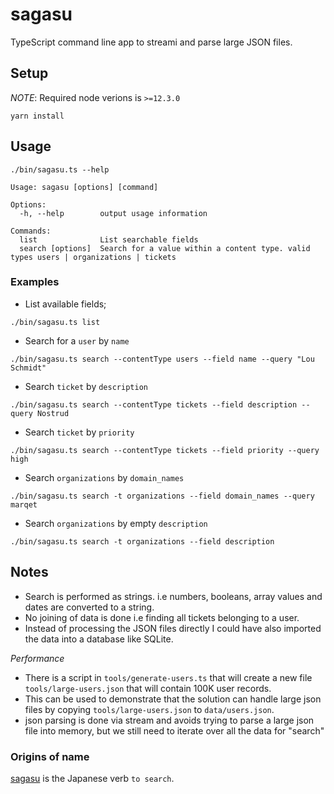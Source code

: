 # sagasu

TypeScript command line app to streami and parse large JSON files.

## Setup

*NOTE*: Required node verions is `>=12.3.0`

```
yarn install 
```

## Usage

`./bin/sagasu.ts --help`

```
Usage: sagasu [options] [command]

Options:
  -h, --help        output usage information

Commands:
  list              List searchable fields
  search [options]  Search for a value within a content type. valid types users | organizations | tickets
```

### Examples

* List available fields;

`./bin/sagasu.ts list`

* Search for a `user` by `name`

`./bin/sagasu.ts search --contentType users --field name --query "Lou Schmidt"`

* Search `ticket` by `description` 

`./bin/sagasu.ts search --contentType tickets --field description --query Nostrud`

* Search `ticket` by `priority` 

`./bin/sagasu.ts search --contentType tickets --field priority --query high`

* Search `organizations` by `domain_names`

`./bin/sagasu.ts search -t organizations --field domain_names --query marqet`

* Search `organizations` by empty `description`

`./bin/sagasu.ts search -t organizations --field description`

## Notes

* Search is performed as strings. i.e numbers, booleans, array values and dates are converted to a string.
* No joining of data is done i.e finding all tickets belonging to a user.
* Instead of processing the JSON files directly I could have also imported the data into 
  a database like SQLite.

*Performance*

* There is a script in `tools/generate-users.ts` that will create a new file `tools/large-users.json` that will contain 100K user records.
* This can be used to demonstrate that the solution can handle large json files by copying `tools/large-users.json` to `data/users.json`.
* json parsing is done via stream and avoids trying to parse a large json file into memory, but we still need to iterate over all the data for "search"


### Origins of name

[sagasu](https://jisho.org/word/%E6%8E%A2%E3%81%99) is the Japanese verb `to search`.